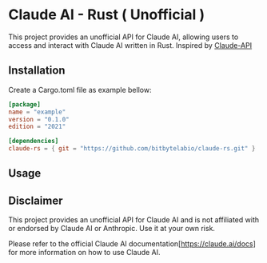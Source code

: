 # Claude AI - Rust ( Unofficial )

This project provides an unofficial API for Claude AI, allowing users to access and interact with Claude AI written in Rust. Inspired by [Claude-API](https://github.com/KoushikNavuluri/Claude-API/tree/main)

## Installation

Create a Cargo.toml file as example bellow:

```toml
[package]
name = "example"
version = "0.1.0"
edition = "2021"

[dependencies]
claude-rs = { git = "https://github.com/bitbytelabio/claude-rs.git" }
```

## Usage

## Disclaimer

This project provides an unofficial API for Claude AI and is not affiliated with or endorsed by Claude AI or Anthropic. Use it at your own risk.

Please refer to the official Claude AI documentation[https://claude.ai/docs] for more information on how to use Claude AI.
